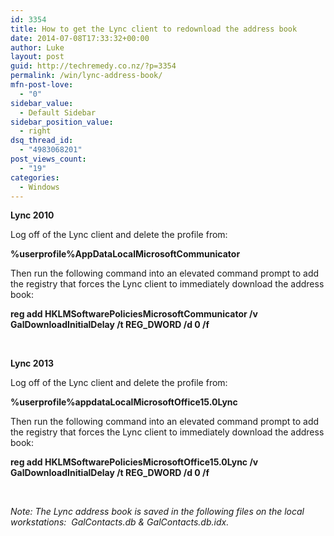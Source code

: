 ```yaml
---
id: 3354
title: How to get the Lync client to redownload the address book
date: 2014-07-08T17:33:32+00:00
author: Luke
layout: post
guid: http://techremedy.co.nz/?p=3354
permalink: /win/lync-address-book/
mfn-post-love:
  - "0"
sidebar_value:
  - Default Sidebar
sidebar_position_value:
  - right
dsq_thread_id:
  - "4983068201"
post_views_count:
  - "19"
categories:
  - Windows
---
```

**Lync 2010**

Log off of the Lync client and delete the profile from:

**%userprofile%AppDataLocalMicrosoftCommunicator**

Then run the following command into an elevated command prompt to add the registry that forces the Lync client to immediately download the address book:

**reg add HKLMSoftwarePoliciesMicrosoftCommunicator /v GalDownloadInitialDelay /t REG_DWORD /d 0 /f**

&nbsp;

**Lync 2013**

Log off of the Lync client and delete the profile from:

**%userprofile%appdataLocalMicrosoftOffice15.0Lync**

Then run the following command into an elevated command prompt to add the registry that forces the Lync client to immediately download the address book:

**reg add HKLMSoftwarePoliciesMicrosoftOffice15.0Lync /v GalDownloadInitialDelay /t REG_DWORD /d 0 /f**

&nbsp;

_Note: The Lync address book is saved in the following files on the local workstations:  GalContacts.db & GalContacts.db.idx._